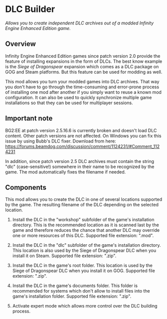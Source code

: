 # DLC Builder
*Allows you to create independent DLC archives out of a modded Infinity Engine Enhanced Edition game.*

## Overview
Infinity Engine Enhanced Edition games since patch version 2.0 provide the feature of installing expansions in the form of DLCs. The best know example is the *Siege of Dragonspear* expansion which comes as a DLC package on GOG and Steam platforms. But this feature can be used for modding as well. 

This mod allows you turn your modded games into DLC archives. That way you don't have to go through the time-consuming and error-prone process of installing one mod after another if you simply want to reuse a known mod configuration. It can also be used to quickly synchronize multiple game installations so that they can be used for multiplayer sessions.

## Important note
BG2:EE at patch version 2.5.16.6 is currently broken and doesn't load DLC content. Other patch versions are not affected. On Windows you can fix this issue by using Bubb's DLC fixer. Download from here: https://forums.beamdog.com/discussion/comment/1124231/#Comment_1124231

In addition, since patch version 2.5 DLC archives must contain the string "dlc" (case-sensitive!) somewhere in their name to be recognized by the game. The mod automatically fixes the filename if needed.

## Components
This mod allows you to create the DLC in one of several locations supported by the game. The resulting filename of the DLC depending on the selected location.

1. Install the DLC in the "workshop" subfolder of the game's installation directory. This is the recommended location as it is scanned last by the game and therefore reduces the chance that another DLC may override one or more resources of this DLC. Supported file extension: ".mod".

2. Install the DLC in the "dlc" subfolder of the game's installation directory. This location is also used by the Siege of Dragonspear DLC when you install it on Steam. Supported file extension: ".zip".

3. Install the DLC in the game's root folder. This location is used by the Siege of Dragonspear DLC when you install it on GOG. Supported file extension: ".zip".

4. Install the DLC in the game's documents folder. This folder is recommended for systems which don't allow to install files into the game's installation folder. Supported file extension: ".zip".

5. Activate expert mode which allows more control over the DLC building process.
